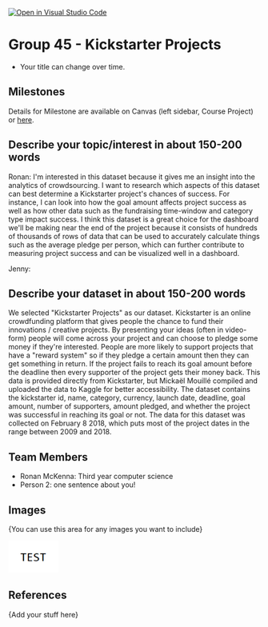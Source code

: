 [![Open in Visual Studio Code](https://classroom.github.com/assets/open-in-vscode-f059dc9a6f8d3a56e377f745f24479a46679e63a5d9fe6f495e02850cd0d8118.svg)](https://classroom.github.com/online_ide?assignment_repo_id=5860325&assignment_repo_type=AssignmentRepo)
# Group 45 - Kickstarter Projects

- Your title can change over time.

## Milestones

Details for Milestone are available on Canvas (left sidebar, Course Project) or [here](https://firas.moosvi.com/courses/data301/project/milestone01.html).

## Describe your topic/interest in about 150-200 words

Ronan:
I'm interested in this dataset because it gives me an insight into the analytics of crowdsourcing. I want to research which aspects of this dataset can best determine a Kickstarter project's chances of success. For instance, I can look into how the goal amount affects project success as well as how other data such as the fundraising time-window and category type impact success. I think this dataset is a great choice for the dashboard we'll be making near the end of the project because it consists of hundreds of thousands of rows of data that can be used to accurately calculate things such as the average pledge per person, which can further contribute to measuring project success and can be visualized well in a dashboard.

Jenny:


## Describe your dataset in about 150-200 words

We selected "Kickstarter Projects" as our dataset. Kickstarter is an online crowdfunding platform that gives people the chance to fund their innovations / creative projects. By presenting your ideas (often in video-form) people will come across your project and can choose to pledge some money if they're interested. People are more likely to support projects that have a "reward system" so if they pledge a certain amount then they can get something in return. If the project fails to reach its goal amount before the deadline then every supporter of the project gets their money back. This data is provided directly from Kickstarter, but Mickaël Mouillé compiled and uploaded the data to Kaggle for better accessibility. The dataset contains the kickstarter id, name, category, currency, launch date, deadline, goal amount, number of supporters, amount pledged, and whether the project was successful in reaching its goal or not. The data for this dataset was collected on February 8 2018, which puts most of the project dates in the range between 2009 and 2018.

## Team Members

- Ronan McKenna: Third year computer science
- Person 2: one sentence about you!

## Images

{You can use this area for any images you want to include}

<img src ="images/test.png" width="100px">

## References

{Add your stuff here}



